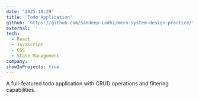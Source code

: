 ```yaml
---
date: '2025-10-29'
title: 'Todo Application'
github: 'https://github.com/Sandeep-Lodhi/mern-system-design-practice/tree/todo-app'
external: ''
tech:
  - React
  - JavaScript
  - CSS
  - State Management
company: ''
showInProjects: true
---
```


A full-featured todo application with CRUD operations and filtering capabilities.